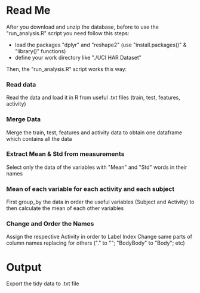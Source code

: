 # Read Me

After you download and unzip the database, before to use the "run_analysis.R" script you need follow this steps:
- load the packages "dplyr" and "reshape2" (use "install.packages()" & "library()" functions)
- define your work directory like "./UCI HAR Dataset"

Then, the "run_analysis.R" script works  this way:

### Read data
Read the data and load it in R from useful .txt files (train, test, features, activity)

### Merge Data
Merge the train, test, features and activity data to obtain one dataframe which contains all the data

### Extract Mean & Std from measurements
Select only the data of the variables with "Mean" and "Std" words in their names

### Mean of each variable for each activity and each subject
First group_by the data in order the useful variables (Subject and Activity) to then calculate the mean of each other variables

### Change and Order the Names
Assign the respective Activity in order to Label Index
Change same parts of column names replacing for others ("." to ""; "BodyBody" to "Body"; etc)

# Output
Export the tidy data to .txt file
